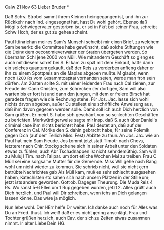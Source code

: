  Calw 21 Nov 63
Lieber Bruder <Hebich>*

Daß Schw. Strobel sammt ihrem Kleinen heimgegangen ist, und ihn zur Rückkehr nach Ind. eingesegnet hat, hast Du wohl gehört. Ebenso daß Mögl's Schwiegervater gestorben ist, er sei in Fkft bei seiner Frau, schreibt Schw Hoch, der es gut zu gehen scheint.

Paul Ittirarichan meines Sam's Munschi schreibt mir einen Brief, zu welchem Sam bemerkt: die Committee habe gewünscht, daß solche Stiftungen wie die Deine dem oeconomieverwalter der Station übergeben werden. So übernahm Schl jene 2000 von Müll. Wie mit anderm Geschäft so gieng es auch mit diesem schief bei S. Er kam zu spät mit dem Einkauf, hatte dann ein solches quantum gekauft, daß der Reis zu verderben anfieng daher er ihn zu einem Spottpreis an die Maplas abgeben mußte. M glaubt, wenn noch 1200 Rs vom Gesammtcapital vorhanden seien, werde man froh sein dürfen. Am 20sten sollte S. mit seiner leidenden Frau nach Cal ziehen, zur Freude der Cann Christen, zum Schrecken der dortigen, Sam will also warten bis er fort ist und dann den jungen, mit dem er freiere Birsch hat geradezu fragen wie die Rechnung stehe. Für Jos. Jac. lasse sich wohl nichts davon abgeben, außer Du stellest eine schriftliche Anweisung aus, daß ihm davon gegeben werden solle. Damit soll ich auch Dich herzlich von Sam grüßen. Er meint S. habe sich geschämt von so schlechten Geschäften zu berichten. Merkwürdigerweise sagte mir Insp. daß S. auch über Daniel's criminal case ihm nichts berichtet habe. Paul deutet an, daß auf der Conferenz in Cal. Mörike den S. dahin gebracht habe, für seine Polemik gegen Dich (auf dem Tellich Miss. Fest) Abbitte zu thun. An Jos. Jac. wie an Paul hat mein Sam Freude. Jos kommt jetzt statt Timoth nach Chova, letzterer nach Chir. Stockg scheine sich in seiner Arbeit unter den Soldaten etwas zu fühlen, auch Abr Tschadnappen ist nicht sehr demüthig. Sam will zu Mulujil Tim. nach Talipar. um dort etliche Wochen Mal zu treiben. Frau C Müll sei eine sorgsame Mutter für die Gemeinde. Miss Will gehe nach Bang wohl um nicht wieder zu kommen. Sie schrieb nicht, weil sie nicht gern betrübte Nachrichten gab Als Müll kam, muß es sehr schlecht ausgesehen haben, Katechisten etc sahen sich nach andern Plätzen in der Stille um; jetzt ists anders geworden. Gottlob. Dagegen Theurung. Die Muda Reis 4 Rs. Wo sonst 5-6 Ellen um 1 Rup gegeben wurden, jetzt 2. Alles grüßt auch Dich herzlich, und Paul will Dir schreiben, wenn ichs an Dich gelangen lassen könne. Das wäre ja möglich.

Nun lebe wohl. Der HErr helfe Dir weiter. Ich danke auch noch für Alles was Du an Fried. thust. Ich weiß daß er es nicht gering anschlägt. Frau und Tochter grüßen herzlich, auch Dav. der sich zu Zeiten etwas zusammen nimmt. 
 In alter Liebe
 Dein HG.

